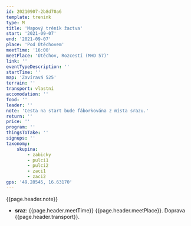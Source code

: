 ```yaml
---
id: 20210907-2b8d70a6
template: trenink
type: M
title: 'Mapový trénik žactva'
start: '2021-09-07'
end: '2021-09-07'
place: 'Pod Útěchovem'
meetTime: '16:00'
meetPlace: 'Útěchov, Rozcestí (MHD 57)'
link: ''
eventTypeDescription: ''
startTime: ''
map: 'Zavíravá 525'
terrain: ''
transport: vlastní
accomodation: ''
food: ''
leader: ''
note: 'Cesta na start bude fáborkována z místa srazu.'
return: ''
price: ''
program: ''
thingsToTake: ''
signups: ''
taxonomy:
    skupina:
        - zabicky
        - pulci1
        - pulci2
        - zaci1
        - zaci2
gps: '49.28545, 16.63170'
---
```


{{page.header.note}}
* **sraz**: {{page.header.meetTime}} {{page.header.meetPlace}}. Doprava {{page.header.transport}}.
